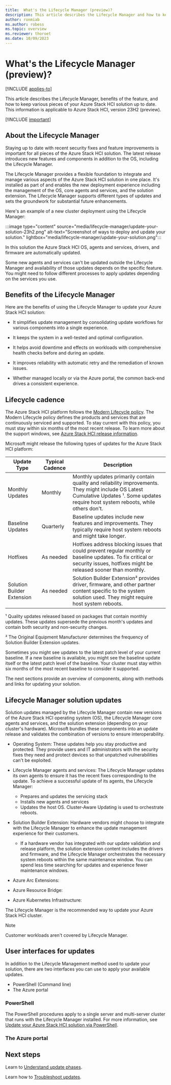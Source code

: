 ```yaml
---
title:  What's the Lifecycle Manager (preview)?
description: This article describes the Lifecycle Manager and how to keep various pieces of your Azure Stack HCI solution up to date.
author: ronmiab
ms.author: robess
ms.topic: overview
ms.reviewer: thoroet
ms.date: 10/09/2023
---
```


# What's the Lifecycle Manager (preview)?

[!INCLUDE [applies-to](../../includes/hci-applies-to-23h2.md)]

This article describes the Lifecycle Manager, benefits of the feature, and how to keep various pieces of your Azure Stack HCI solution up to date. This information is applicable to Azure Stack HCI, version 23H2 (preview).

[!INCLUDE [important](../../includes/hci-preview.md)]

## About the Lifecycle Manager

Staying up to date with recent security fixes and feature improvements is important for all pieces of the Azure Stack HCI solution. The latest release introduces new features and components in addition to the OS, including the Lifecycle Manager.

The Lifecycle Manager provides a flexible foundation to integrate and manage various aspects of the Azure Stack HCI solution in one place. It's installed as part of and enables the new deployment experience including the management of the OS, core agents and services, and the solution extension. The Lifecycle Manager supports different types of updates and sets the groundwork for substantial future enhancements.

Here's an example of a new cluster deployment using the Lifecycle Manager:

:::image type="content" source="media/lifecycle-manager/update-your-solution-23h2.png" alt-text="Screenshot of ways to deploy and update your solution." lightbox="media/lifecycle-manager/update-your-solution.png":::

In this solution the Azure Stack HCI OS, agents and services, drivers, and firmware are automatically updated.

Some new agents and services can't be updated outside the Lifecycle Manager and availability of those updates depends on the specific feature. You might need to follow different processes to apply updates depending on the services you use.

## Benefits of the Lifecycle Manager

Here are the benefits of using the Lifecycle Manager to update your Azure Stack HCI solution:

- It simplifies update management by consolidating update workflows for various components into a single experience.

- It keeps the system in a well-tested and optimal configuration.

- It helps avoid downtime and effects on workloads with comprehensive health checks before and during an update.

- It improves reliability with automatic retry and the remediation of known issues.

- Whether managed locally or via the Azure portal, the common back-end drives a consistent experience.

## Lifecycle cadence

The Azure Stack HCI platform follows the [Modern Lifecycle policy](/lifecycle/policies/modern). The Modern Lifecycle policy defines the products and services that are continuously serviced and supported. To stay current with this policy, you must stay within six months of the most recent release. To learn more about the support windows, see [Azure Stack HCI release information](/azure-stack/hci/release-information).

Microsoft might release the following types of updates for the Azure Stack HCI platform:

|Update Type |Typical Cadence  |Description |
|------------|-----------------|------------|
|Monthly Updates | Monthly |Monthly updates primarily contain quality and reliability improvements. They might include OS Latest Cumulative Updates ¹. Some updates require host system reboots, while others don't. |
|Baseline Updates |Quarterly |Baseline updates include new features and improvements. They typically require host system reboots and might take longer. |
|Hotfixes | As needed | Hotfixes address blocking issues that could prevent regular monthly or baseline updates. To fix critical or security issues, hotfixes might be released sooner than monthly.  |
|Solution Builder Extension | As needed | Solution Builder Extension² provides driver, firmware, and other partner content specific to the system solution used. They might require host system reboots. |

¹ Quality updates released based on packages that contain monthly updates. These updates supersede the previous month's updates and contain both security and non-security changes.

² The Original Equipment Manufacturer determines the frequency of Solution Builder Extension updates.

Sometimes you might see updates to the latest patch level of your current baseline. If a new baseline is available, you might see the baseline update itself or the latest patch level of the baseline. Your cluster must stay within six months of the most recent baseline to consider it supported.

The next sections provide an overview of components, along with methods and links for updating your solution.

## Lifecycle Manager solution updates

Solution updates managed by the Lifecycle Manager contain new versions of the Azure Stack HCI operating system (OS), the Lifecycle Manager core agents and services, and the solution extension (depending on your cluster's hardware). Microsoft bundles these components into an update release and validates the combination of versions to ensure interoperability.

- Operating System: These updates help you stay productive and protected. They provide users and IT administrators with the security fixes they need and protect devices so that unpatched vulnerabilities can't be exploited.

- Lifecycle Manager agents and services: The Lifecycle Manager updates its own agents to ensure it has the recent fixes corresponding to the update. To achieve a successful update of its agents, the Lifecycle Manager:

  - Prepares and updates the servicing stack
  - Installs new agents and services
  - Updates the host OS. Cluster-Aware Updating is used to orchestrate reboots.

- Solution Builder Extension: Hardware vendors might choose to integrate with the Lifecycle Manager to enhance the update management experience for their customers.

  - If a hardware vendor has integrated with our update validation and release platform, the solution extension content includes the drivers and firmware, and the Lifecycle Manager orchestrates the necessary system reboots within the same maintenance window. You can spend less time searching for updates and experience fewer maintenance windows.

- Azure Arc Extensions:

- Azure Resource Bridge:

- Azure Kubernetes Infrastructure:

The Lifecycle Manager is the recommended way to update your Azure Stack HCI cluster.

> [!NOTE]
> Customer workloads aren't covered by Lifecycle Manager.

## User interfaces for updates

In addition to the Lifecycle Management method used to update your solution, there are two interfaces you can use to apply your available updates.

- PowerShell (Command line)
- The Azure portal

### PowerShell

The PowerShell procedures apply to a single server and multi-server cluster that runs with the Lifecycle Manager installed. For more information, see [Update your Azure Stack HCI solution via PowerShell](update-via-powershell-md).

### The Azure portal

<!--Add content to tie in new Azure Update Manager article-->

## Next steps

Learn to [Understand update phases](update-phases.md).

Learn how to [Troubleshoot updates](../update/update-troubleshooting.md).
